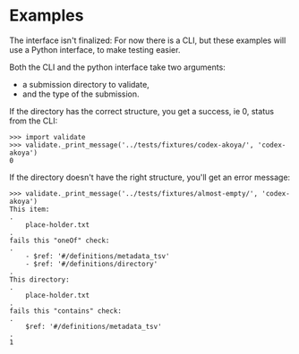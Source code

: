 # Examples

The interface isn't finalized: For now there is a CLI,
but these examples will use a Python interface, to make testing easier.

Both the CLI and the python interface take two arguments:
- a submission directory to validate,
- and the type of the submission.

If the directory has the correct structure, you get a success, ie 0, status from the CLI:
```
>>> import validate
>>> validate._print_message('../tests/fixtures/codex-akoya/', 'codex-akoya')
0

```

If the directory doesn't have the right structure, you'll get an error message:
```
>>> validate._print_message('../tests/fixtures/almost-empty/', 'codex-akoya')
This item:
.
    place-holder.txt
.
fails this "oneOf" check:
.
    - $ref: '#/definitions/metadata_tsv'
    - $ref: '#/definitions/directory'
.
This directory:
.
    place-holder.txt
.
fails this "contains" check:
.
    $ref: '#/definitions/metadata_tsv'
.
1

```
